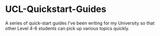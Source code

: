 # UCL-Quickstart-Guides
A series of quick-start guides I've been writing for my University so that other Level 4-6 students can pick up various topics quickly.
